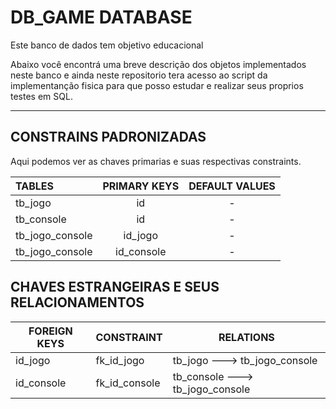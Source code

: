 # DB_GAME DATABASE

Este banco de dados tem objetivo educacional 

Abaixo você encontrá uma breve descrição dos objetos implementados neste banco e ainda neste repositorio tera acesso ao script da implementanção fisica para que posso estudar e realizar seus proprios testes em SQL.

---

## **CONSTRAINS PADRONIZADAS**
    

Aqui podemos ver as chaves primarias e suas respectivas constraints.
    
|TABLES|PRIMARY KEYS|DEFAULT VALUES|
|:-|:-:|:-:|
|tb_jogo |id|-|
|tb_console   |id|-|
|tb_jogo_console|id_jogo|-|
|tb_jogo_console|id_console|-|

## **CHAVES ESTRANGEIRAS E SEUS RELACIONAMENTOS**

|FOREIGN KEYS|CONSTRAINT|RELATIONS|
|-|-|-|
|id_jogo|fk_id_jogo|tb_jogo    --->  tb_jogo_console|
|id_console|fk_id_console|tb_console   --->   tb_jogo_console|

